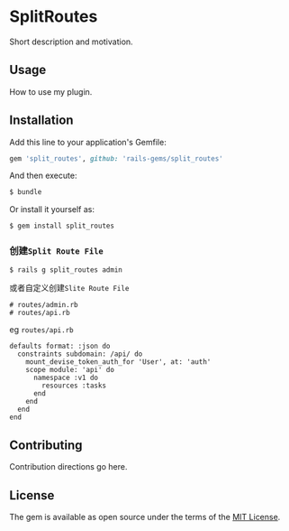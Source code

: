 # SplitRoutes
Short description and motivation.

## Usage
How to use my plugin.

## Installation
Add this line to your application's Gemfile:

```ruby
gem 'split_routes', github: 'rails-gems/split_routes'
```

And then execute:
```bash
$ bundle
```

Or install it yourself as:
```bash
$ gem install split_routes
```

### 创建`Split Route File`

```
$ rails g split_routes admin
```
或者自定义创建`Slite Route File`
```
# routes/admin.rb
# routes/api.rb
```
eg `routes/api.rb`
```
defaults format: :json do
  constraints subdomain: /api/ do
    mount_devise_token_auth_for 'User', at: 'auth'
    scope module: 'api' do
      namespace :v1 do
        resources :tasks
      end
    end
  end
end
```

## Contributing
Contribution directions go here.

## License
The gem is available as open source under the terms of the [MIT License](http://opensource.org/licenses/MIT).
